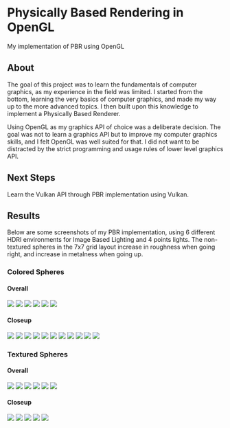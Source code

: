 # Physically Based Rendering in OpenGL

My implementation of PBR using OpenGL

## About

The goal of this project was to learn the fundamentals of computer graphics, as my experience in the field was limited.
I started from the bottom, learning the very basics of computer graphics, and made my way up to the more advanced topics. 
I then built upon this knowledge to implement a Physically Based Renderer.

Using OpenGL as my graphics API of choice was a deliberate decision. The goal was not to learn a graphics API but to improve my 
computer graphics skills, and I felt OpenGL was well suited for that. I did not want to be distracted by the strict programming 
and usage rules of lower level graphics API. 

## Next Steps

Learn the Vulkan API through PBR implementation using Vulkan.

## Results

Below are some screenshots of my PBR implementation, using 6 different HDRI environments for Image Based Lighting and 4 points lights.
The non-textured spheres in the 7x7 grid layout increase in roughness when going right, and increase in metalness when going up.

### Colored Spheres
#### Overall
<img src="Screenshots/overall1.png" />
<img src="Screenshots/overall2.png" />
<img src="Screenshots/overall3.png" />
<img src="Screenshots/overall4.png" />
<img src="Screenshots/overall5.png" />
<img src="Screenshots/overall6.png" />

#### Closeup
<img src="Screenshots/closeup1.png" />
<img src="Screenshots/closeup2.png" />
<img src="Screenshots/closeup3.png" />
<img src="Screenshots/closeup4.png" />
<img src="Screenshots/single1.png" />
<img src="Screenshots/single2.png" />
<img src="Screenshots/single3.png" />
<img src="Screenshots/single4.png" />
<img src="Screenshots/single5.png" />
<img src="Screenshots/single6.png" />
<img src="Screenshots/single7.png" />

### Textured Spheres
#### Overall
<img src="Screenshots/textured-overall1.png" />
<img src="Screenshots/textured-overall2.png" />
<img src="Screenshots/textured-overall3.png" />
<img src="Screenshots/textured-overall4.png" />
<img src="Screenshots/textured-overall5.png" />
<img src="Screenshots/textured-overall6.png" />

#### Closeup
<img src="Screenshots/textured-closeup1.png" />
<img src="Screenshots/textured-closeup2.png" />
<img src="Screenshots/textured-closeup3.png" />
<img src="Screenshots/textured-closeup4.png" />
<img src="Screenshots/textured-closeup5.png" />



